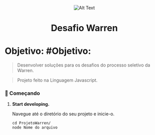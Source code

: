 <div align="center">

![Alt Text](https://media.giphy.com/media/vFKqnCdLPNOKc/giphy.gif)
 
</div>


<h1 align="center">
  Desafio Warren
</h1>

# Objetivo: #Objetivo: 

>Desenvolver soluções para os desafios do processo seletivo da Warren.

>Projeto feito na Linguagem Javascript.

### 🚀 Começando

1.  **Start developing.**

    Navegue até o diretório do seu projeto e inicie-o.

    ```shell
    cd ProjetoWarren/
    node Nome do arquivo
    ```



